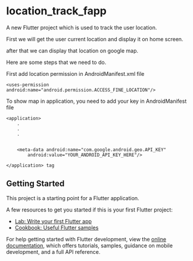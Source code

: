 # location_track_fapp

A new Flutter project which is used to track the user location.

First we will get the user current location and display it on home screen.

after that we can display that location on google map.


Here are some steps that we need to do.

First add location permission in AndroidManifest.xml file

    <uses-permission android:name="android.permission.ACCESS_FINE_LOCATION"/>


To show map in application, you need to add your key in AndroidManifest file  

    <application>  
        .
        .
        .  


        <meta-data android:name="com.google.android.geo.API_KEY"
            android:value="YOUR_ANDROID_API_KEY_HERE"/>

    </application> tag






## Getting Started

This project is a starting point for a Flutter application.

A few resources to get you started if this is your first Flutter project:

- [Lab: Write your first Flutter app](https://docs.flutter.dev/get-started/codelab)
- [Cookbook: Useful Flutter samples](https://docs.flutter.dev/cookbook)

For help getting started with Flutter development, view the
[online documentation](https://docs.flutter.dev/), which offers tutorials,
samples, guidance on mobile development, and a full API reference.
